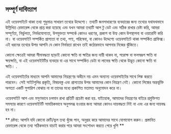 ## সম্পূর্ণ দাবিত্যাগ

এই ওয়েবসাইটে থাকা তথ্য শুধুমাত্র সাধারণ তথ্যের উদ্দেশ্যে। তথ্যটি জনসাধারণের ব্যবহারের জন্য তথ্যের যথাযথভাবে উল্লিখিত রেফারেন্স থেকে প্রাপ্ত করা হয়েছে এবং যখন আমরা তথ্যটি আপ টু ডেট এবং সঠিক রাখার চেষ্টা করি, আমরা সম্পূর্ণতা, নির্ভুলতা, নির্ভরযোগ্যতা, উপযুক্ততা সম্পর্কে কোনও ধরণের, প্রকাশ বা উহ্য কোন উপস্থাপনা বা ওয়ারেন্টি করি না। বা ওয়েবসাইট সম্পর্কিত প্রাপ্যতা বা তথ্য, পণ্য, পরিষেবা, বা কোনও উদ্দেশ্যে ওয়েবসাইটে থাকা সম্পর্কিত গ্রাফিক্স। এই ধরনের তথ্যের উপর আপনি যে কোন নির্ভরতা রাখেন তাই কঠোরভাবে আপনার নিজের ঝুঁকিতে।

কোনো ক্ষেত্রেই আমরা সীমাবদ্ধতা ছাড়াই কোনো ক্ষতি বা ক্ষতির জন্য দায়ী থাকব না, পরোক্ষ বা ফলস্বরূপ ক্ষতি বা ক্ষয়ক্ষতি, বা এই ওয়েবসাইটটির ব্যবহার বা এর সাথে সম্পর্কিত ডেটা বা লাভের ক্ষতি থেকে উদ্ভূত কোনো ক্ষতি বা ক্ষতি। .

এই ওয়েবসাইটের মাধ্যমে আপনি আমাদের নিয়ন্ত্রণের অধীনে নয় এমন অন্যান্য ওয়েবসাইটের সাথে লিঙ্ক করতে পারবেন। সেই সাইটগুলির প্রকৃতি, বিষয়বস্তু এবং প্রাপ্যতার উপর আমাদের কোন নিয়ন্ত্রণ নেই। কোনো লিঙ্কের অন্তর্ভুক্তি অগত্যা একটি সুপারিশ বোঝায় না বা তাদের মধ্যে প্রকাশিত মতামত অনুমোদন করে না।

ওয়েবসাইট আপ এবং মসৃণভাবে চলমান রাখা প্রতিটি প্রচেষ্টা করা হয়. যাইহোক, আমাদের নিয়ন্ত্রণের বাইরে প্রযুক্তিগত সমস্যার কারণে ওয়েবসাইটটি সাময়িকভাবে অনুপলব্ধ হওয়ার জন্য আমরা কোনও দায়বদ্ধতা নিই না এবং এর জন্য দায়বদ্ধ হব না।

** দ্রষ্টব্য: আপনি যদি কোনো ত্রুটি/ভুল তথ্য খুঁজে পান, অনুগ্রহ করে আমাদের সাথে যোগাযোগ করুন। প্রস্তাবিত রেফারেন্স থেকে তথ্য সঠিকভাবে যাচাই করার পরে আমরা সংশোধন করতে পেরে খুশি **